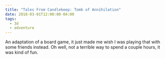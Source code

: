 ```yaml
---
title: "Tales From Candlekeep: Tomb of Annihilation"
date: 2018-03-01T12:00:00-04:00
tags:
  - 3d
  - adventure
---
```


An adaptation of a board game, it just made me wish I was playing that with some friends instead. Oh well, not a terrible way to spend a couple hours, it was kind of fun.

